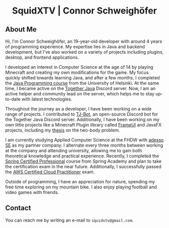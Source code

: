 <h1 align=center>SquidXTV | Connor Schweighöfer</h1>

## About Me
Hi, I'm Connor Schweighöfer, an 19-year-old developer with around 4 years of programming experience. My expertise lies in Java and backend development, but I've also worked on a variety of projects including plugins, desktop, and frontend applications.

I developed an interest in Computer Science at the age of 14 by playing Minecraft and creating my own modifications for the game. My focus quickly shifted towards learning Java, and after a few months, I completed the [Java Programming course](https://java-programming.mooc.fi/) from the University of Helsinki. At the same time, I became active on the [Together Java](https://togetherjava.org/) Discord server. Now, I am an active helper and community lead on the server, which helps me to stay up-to-date with latest technologies.

Throughout the journey as a developer, I have been working on a wide range of projects. I contributed to [TJ-Bot](https://github.com/Together-Java/TJ-Bot), an open-source Discord bot for the Together Java Discord server. Additionally, I have been working on my own little projects like a Minecraft Plugin library called [FrameUI](https://github.com/SquidXTV/FrameUI) and JavaFX projects, including my [thesis](https://squidxtv.me/resources/Thesis%20-%20Two-Body%20Problem.pdf) on the two-body problem.

I am currently studying Applied Computer Science at the FHDW with [adesso SE](https://www.adesso.de/en/) as my partner company. I alternate every three months between working at the company and attending university, allowing me to gain both theoretical knowledge and practical experience. Recently, I completed the [Spring Certified Professional](https://spring.academy/paths/spring-certified-professional-2023) course from Spring Academy and plan to take the certification exam in the near future. Additionally, I successfully passed the [AWS Certified Cloud Practitioner](https://aws.amazon.com/certification/certified-cloud-practitioner/) exam.

Outside of programming, I have an appreciation for nature, spending my free time exploring on my mountain bike. I also enjoy playing football and video games with friends.

## Contact
You can reach me by writing an e-mail to `squidxtv@gmail.com`.
